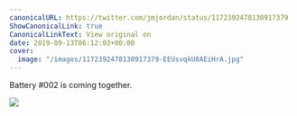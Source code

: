 ```yaml
---
canonicalURL: https://twitter.com/jmjordan/status/1172392478130917379
ShowCanonicalLink: true
CanonicalLinkText: View original on
date: 2019-09-13T06:12:03+00:00
cover:
  image: "/images/1172392478130917379-EEUsvqkU8AEiHrA.jpg"
---
```

Battery #002 is coming together.

![](/images/1172392478130917379-EEUsvqkU8AEiHrA.jpg)